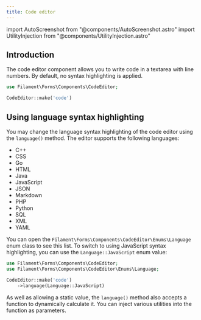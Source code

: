 ```yaml
---
title: Code editor
---
```

import AutoScreenshot from "@components/AutoScreenshot.astro"
import UtilityInjection from "@components/UtilityInjection.astro"

## Introduction

The code editor component allows you to write code in a textarea with line numbers. By default, no syntax highlighting is applied.

```php
use Filament\Forms\Components\CodeEditor;

CodeEditor::make('code')
```

<AutoScreenshot name="forms/fields/code-editor/simple" alt="Code editor" version="4.x" />

## Using language syntax highlighting

You may change the language syntax highlighting of the code editor using the `language()` method. The editor supports the following languages:

- C++
- CSS
- Go
- HTML
- Java
- JavaScript
- JSON
- Markdown
- PHP
- Python
- SQL
- XML
- YAML

You can open the `Filament\Forms\Components\CodeEditor\Enums\Language` enum class to see this list. To switch to using JavaScript syntax highlighting, you can use the `Language::JavaScript` enum value:

```php
use Filament\Forms\Components\CodeEditor;
use Filament\Forms\Components\CodeEditor\Enums\Language;

CodeEditor::make('code')
    ->language(Language::JavaScript)
```

<UtilityInjection set="formFields" version="4.x">As well as allowing a static value, the `language()` method also accepts a function to dynamically calculate it. You can inject various utilities into the function as parameters.</UtilityInjection>

<AutoScreenshot name="forms/fields/code-editor/language" alt="Code editor with syntax highlighting" version="4.x" />
